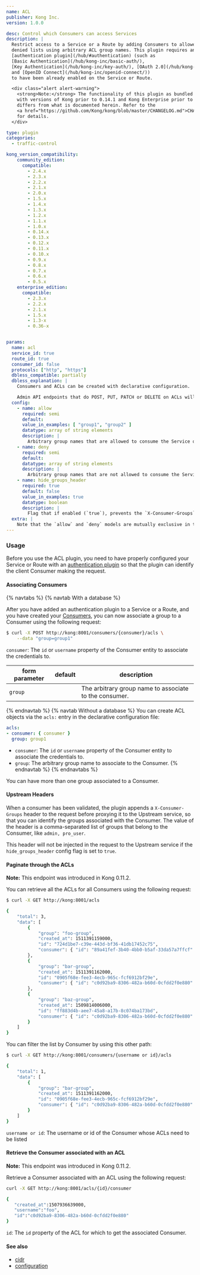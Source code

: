 ```yaml
---
name: ACL
publisher: Kong Inc.
version: 1.0.0

desc: Control which Consumers can access Services
description: |
  Restrict access to a Service or a Route by adding Consumers to allowed or
  denied lists using arbitrary ACL group names. This plugin requires an
  [authentication plugin](/hub/#authentication) (such as
  [Basic Authentication](/hub/kong-inc/basic-auth/),
  [Key Authentication](/hub/kong-inc/key-auth/), [OAuth 2.0](/hub/kong-inc/oauth2/),
  and [OpenID Connect](/hub/kong-inc/openid-connect/))
  to have been already enabled on the Service or Route.

  <div class="alert alert-warning">
    <strong>Note:</strong> The functionality of this plugin as bundled
    with versions of Kong prior to 0.14.1 and Kong Enterprise prior to 0.34
    differs from what is documented herein. Refer to the
    <a href="https://github.com/Kong/kong/blob/master/CHANGELOG.md">CHANGELOG</a>
    for details.
  </div>

type: plugin
categories:
  - traffic-control

kong_version_compatibility:
    community_edition:
      compatible:
        - 2.4.x
        - 2.3.x
        - 2.2.x
        - 2.1.x
        - 2.0.x
        - 1.5.x
        - 1.4.x
        - 1.3.x
        - 1.2.x
        - 1.1.x
        - 1.0.x
        - 0.14.x
        - 0.13.x
        - 0.12.x
        - 0.11.x
        - 0.10.x
        - 0.9.x
        - 0.8.x
        - 0.7.x
        - 0.6.x
        - 0.5.x
    enterprise_edition:
      compatible:
        - 2.3.x
        - 2.2.x
        - 2.1.x
        - 1.5.x
        - 1.3-x
        - 0.36-x


params:
  name: acl
  service_id: true
  route_id: true
  consumer_id: false
  protocols: ["http", "https"]
  dbless_compatible: partially
  dbless_explanation: |
    Consumers and ACLs can be created with declarative configuration.

    Admin API endpoints that do POST, PUT, PATCH or DELETE on ACLs will not work on DB-less mode.
  config:
    - name: allow
      required: semi
      default:
      value_in_examples: [ "group1", "group2" ]
      datatype: array of string elements
      description: |
        Arbitrary group names that are allowed to consume the Service or Route. One of `config.allow` or `config.deny` must be specified.
    - name: deny
      required: semi
      default:
      datatype: array of string elements
      description: |
        Arbitrary group names that are not allowed to consume the Service or Route. One of `config.allow` or `config.deny` must be specified.
    - name: hide_groups_header
      required: true
      default: false
      value_in_examples: true
      datatype: boolean
      description: |
        Flag that if enabled (`true`), prevents the `X-Consumer-Groups` header to be sent in the request to the Upstream service.
  extra: |
    Note that the `allow` and `deny` models are mutually exclusive in their usage, as they provide complimentary approaches. That is, you cannot configure an ACL with both `allow` and `deny` configurations. An ACL with an `allow` provides a positive security model, in which the configured groups are allowed access to the resources, and all others are inherently rejected. By contrast, a `deny` configuration provides a negative security model, in which certain groups are explicitly denied access to the resource (and all others are inherently allowed).
---
```


### Usage

Before you use the ACL plugin, you need to have properly configured your Service or
Route with an [authentication plugin](/hub/#authentication)
so that the plugin can identify the client Consumer making the request.

#### Associating Consumers

{% navtabs %}
{% navtab With a database %}

After you have added an authentication plugin to a Service or a Route, and you have
created your [Consumers](/gateway-oss/latest/admin-api/#consumer-object), you can now
associate a group to a Consumer using the following request:

```bash
$ curl -X POST http://kong:8001/consumers/{consumer}/acls \
    --data "group=group1"
```

`consumer`: The `id` or `username` property of the Consumer entity to associate the credentials to.

form parameter        | default| description
---                   | ---    | ---
`group`               |        | The arbitrary group name to associate to the consumer.
{% endnavtab %}
{% navtab Without a database %}
You can create ACL objects via the `acls:` entry in the declarative configuration file:

``` yaml
acls:
- consumer: { consumer }
  group: group1
```

* `consumer`: The `id` or `username` property of the Consumer entity to associate the credentials to.
* `group`: The arbitrary group name to associate to the Consumer.
{% endnavtab %}
{% endnavtabs %}

You can have more than one group associated to a Consumer.

#### Upstream Headers

When a consumer has been validated, the plugin appends a `X-Consumer-Groups`
header to the request before proxying it to the Upstream service, so that you can
identify the groups associated with the Consumer. The value of the header is a
comma-separated list of groups that belong to the Consumer, like `admin, pro_user`.

This header will not be injected in the request to the Upstream service if
the `hide_groups_header` config flag is set to `true`.

#### Paginate through the ACLs

<div class="alert alert-warning">
  <strong>Note:</strong> This endpoint was introduced in Kong 0.11.2.
</div>

You can retrieve all the ACLs for all Consumers using the following
request:

```bash
$ curl -X GET http://kong:8001/acls

{
    "total": 3,
    "data": [
        {
            "group": "foo-group",
            "created_at": 1511391159000,
            "id": "724d1be7-c39e-443d-bf36-41db17452c75",
            "consumer": { "id": "89a41fef-3b40-4bb0-b5af-33da57a7ffcf" }
        },
        {
            "group": "bar-group",
            "created_at": 1511391162000,
            "id": "0905f68e-fee3-4ecb-965c-fcf6912bf29e",
            "consumer": { "id": "c0d92ba9-8306-482a-b60d-0cfdd2f0e880" }
        },
        {
            "group": "baz-group",
            "created_at": 1509814006000,
            "id": "ff883d4b-aee7-45a8-a17b-8c074ba173bd",
            "consumer": { "id": "c0d92ba9-8306-482a-b60d-0cfdd2f0e880" }
        }
    ]
}
```

You can filter the list by Consumer by using this other path:

```bash
$ curl -X GET http://kong:8001/consumers/{username or id}/acls

{
    "total": 1,
    "data": [
        {
            "group": "bar-group",
            "created_at": 1511391162000,
            "id": "0905f68e-fee3-4ecb-965c-fcf6912bf29e",
            "consumer": { "id": "c0d92ba9-8306-482a-b60d-0cfdd2f0e880" }
        }
    ]
}
```

`username or id`: The username or id of the Consumer whose ACLs need to be listed

#### Retrieve the Consumer associated with an ACL

<div class="alert alert-warning">
  <strong>Note:</strong> This endpoint was introduced in Kong 0.11.2.
</div>

Retrieve a Consumer associated with an ACL
using the following request:

```bash
curl -X GET http://kong:8001/acls/{id}/consumer

{
   "created_at":1507936639000,
   "username":"foo",
   "id":"c0d92ba9-8306-482a-b60d-0cfdd2f0e880"
}
```

`id`: The `id` property of the ACL for which to get the associated
Consumer.

#### See also
- [cidr](https://en.wikipedia.org/wiki/Classless_Inter-Domain_Routing#CIDR_notation)
- [configuration](/gateway-oss/latest/configuration)
